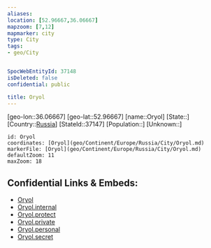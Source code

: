```yaml
---
aliases: 
location: [52.96667,36.06667]
mapzoom: [7,12] 
mapmarker: city 
type: City
tags:
- geo/City


SpocWebEntityId: 37148
isDeleted: false
confidential: public

title: Oryol
---
```

[geo-lon::36.06667]
[geo-lat::52.96667]
[name::Oryol]
[State::]
[Country::[Russia](geo/Continent/Europe/Russia.md)]
[StateId::37147]
[Population::]
[Unknown::]


```leaflet
id: Oryol
coordinates: [Oryol](geo/Continent/Europe/Russia/City/Oryol.md)
markerFile: [Oryol](geo/Continent/Europe/Russia/City/Oryol.md)
defaultZoom: 11 
maxZoom: 18
```


## Confidential Links & Embeds: 
- [Oryol](../../../../../../_public/geo/Continent/Europe/Russia/City/Oryol.md) 
- [Oryol.internal](../../../../../../_internal/geo/Continent/Europe/Russia/City/Oryol.internal.md) 
- [Oryol.protect](../../../../../../_protect/geo/Continent/Europe/Russia/City/Oryol.protect.md) 
- [Oryol.private](../../../../../../_private/geo/Continent/Europe/Russia/City/Oryol.private.md) 
- [Oryol.personal](../../../../../../_personal/geo/Continent/Europe/Russia/City/Oryol.personal.md) 
- [Oryol.secret](../../../../../../_secret/geo/Continent/Europe/Russia/City/Oryol.secret.md) 

